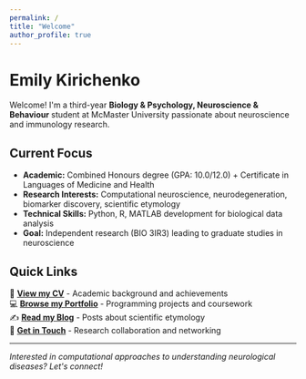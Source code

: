 ```yaml
---
permalink: /
title: "Welcome"
author_profile: true
---
```


# Emily Kirichenko

Welcome! I'm a third-year **Biology & Psychology, Neuroscience & Behaviour** student at McMaster University passionate about neuroscience and immunology research.

## Current Focus

- **Academic:** Combined Honours degree (GPA: 10.0/12.0) + Certificate in Languages of Medicine and Health
- **Research Interests:** Computational neuroscience, neurodegeneration, biomarker discovery, scientific etymology  
- **Technical Skills:** Python, R, MATLAB development for biological data analysis
- **Goal:** Independent research (BIO 3IR3) leading to graduate studies in neuroscience

## Quick Links

📄 **[View my CV](/cv/)** - Academic background and achievements  
💻 **[Browse my Portfolio](/portfolio/)** - Programming projects and coursework  
✍️ **[Read my Blog](/year-archive/)** - Posts about scientific etymology  
📧 **[Get in Touch](/contact/)** - Research collaboration and networking  

---

*Interested in computational approaches to understanding neurological diseases? Let's connect!*
